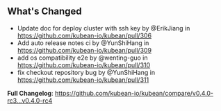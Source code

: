 ## What's Changed
* Update doc for deploy cluster with ssh key by @ErikJiang in https://github.com/kubean-io/kubean/pull/306
* Add auto release notes ci by @YunShiHang in https://github.com/kubean-io/kubean/pull/309
* add os compatibility e2e by @wenting-guo in https://github.com/kubean-io/kubean/pull/310
* fix checkout repository bug by @YunShiHang in https://github.com/kubean-io/kubean/pull/311


**Full Changelog**: https://github.com/kubean-io/kubean/compare/v0.4.0-rc3...v0.4.0-rc4
